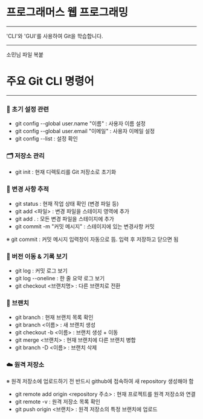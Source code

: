 

# 프로그래머스 웹 프로그래밍
---

'CLI'와 'GUI'를 사용하여 Git을 학습합니다.

---
소민님 파일 복붙
# 주요 Git CLI 명령어

---

### 🔧 초기 설정 관련

- git config --global user.name "이름" : 사용자 이름 설정
- git config --global user.email "이메일" : 사용자 이메일 설정
- git config --list : 설정 확인

### 🗂️ 저장소 관리

- git init : 현재 디렉토리를 Git 저장소로 초기화

### 📝 변경 사항 추적

- git status : 현재 작업 상태 확인 (변경 파일 등)
- git add <파일> : 변경 파일을 스테이지 영역에 추가
- git add . : 모든 변경 파일을 스테이지에 추가
- git commit -m "커밋 메시지" : 스테이지에 있는 변경사항 커밋

※ git commit : 커밋 메시지 입력창이 자동으로 뜸. 입력 후 저장하고 닫으면 됨

### 🔄 버전 이동 & 기록 보기

- git log : 커밋 로그 보기
- git log --oneline : 한 줄 요약 로그 보기
- git checkout <브랜치명> : 다른 브랜치로 전환

### 🌿 브랜치

- git branch : 현재 브랜치 목록 확인
- git branch <이름> : 새 브랜치 생성
- git checkout -b <이름> : 브랜치 생성 + 이동
- git merge <브랜치> : 현재 브랜치에 다른 브랜치 병합
- git branch -D <이름> : 브랜치 삭제

### ☁️ 원격 저장소
※ 원격 저장소에 업로드하기 전 반드시 github에 접속하여 새 repository 생성해야 함
- git remote add origin <repository 주소> : 현재 프로젝트를 원격 저장소와 연결
- git remote -v : 원격 저장소 목록 확인
- git push origin <브랜치> : 원격 저장소의 특정 브랜치에 업로드
